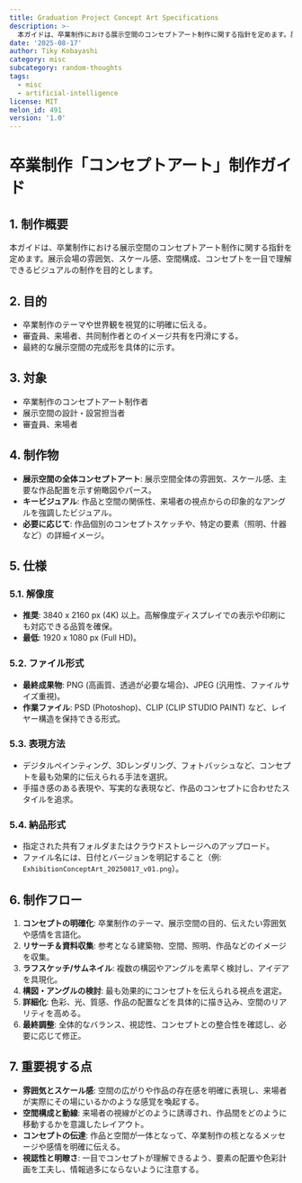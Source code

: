```yaml
---
title: Graduation Project Concept Art Specifications
description: >-
  本ガイドは、卒業制作における展示空間のコンセプトアート制作に関する指針を定めます。展示会場の雰囲気、スケール感、空間構成、コンセプトを一目で理解できるビジュアルの制作を目的とします。
date: '2025-08-17'
author: Tiky Kobayashi
category: misc
subcategory: random-thoughts
tags:
  - misc
  - artificial-intelligence
license: MIT
melon_id: 491
version: '1.0'
---
```


# 卒業制作「コンセプトアート」制作ガイド

## 1. 制作概要
本ガイドは、卒業制作における展示空間のコンセプトアート制作に関する指針を定めます。展示会場の雰囲気、スケール感、空間構成、コンセプトを一目で理解できるビジュアルの制作を目的とします。

## 2. 目的
*   卒業制作のテーマや世界観を視覚的に明確に伝える。
*   審査員、来場者、共同制作者とのイメージ共有を円滑にする。
*   最終的な展示空間の完成形を具体的に示す。

## 3. 対象
*   卒業制作のコンセプトアート制作者
*   展示空間の設計・設営担当者
*   審査員、来場者

## 4. 制作物
*   **展示空間の全体コンセプトアート**: 展示空間全体の雰囲気、スケール感、主要な作品配置を示す俯瞰図やパース。
*   **キービジュアル**: 作品と空間の関係性、来場者の視点からの印象的なアングルを強調したビジュアル。
*   **必要に応じて**: 作品個別のコンセプトスケッチや、特定の要素（照明、什器など）の詳細イメージ。

## 5. 仕様
### 5.1. 解像度
*   **推奨**: 3840 x 2160 px (4K) 以上。高解像度ディスプレイでの表示や印刷にも対応できる品質を確保。
*   **最低**: 1920 x 1080 px (Full HD)。

### 5.2. ファイル形式
*   **最終成果物**: PNG (高画質、透過が必要な場合)、JPEG (汎用性、ファイルサイズ重視)。
*   **作業ファイル**: PSD (Photoshop)、CLIP (CLIP STUDIO PAINT) など、レイヤー構造を保持できる形式。

### 5.3. 表現方法
*   デジタルペインティング、3Dレンダリング、フォトバッシュなど、コンセプトを最も効果的に伝えられる手法を選択。
*   手描き感のある表現や、写実的な表現など、作品のコンセプトに合わせたスタイルを追求。

### 5.4. 納品形式
*   指定された共有フォルダまたはクラウドストレージへのアップロード。
*   ファイル名には、日付とバージョンを明記すること（例: `ExhibitionConceptArt_20250817_v01.png`）。

## 6. 制作フロー
1.  **コンセプトの明確化**: 卒業制作のテーマ、展示空間の目的、伝えたい雰囲気や感情を言語化。
2.  **リサーチ＆資料収集**: 参考となる建築物、空間、照明、作品などのイメージを収集。
3.  **ラフスケッチ/サムネイル**: 複数の構図やアングルを素早く検討し、アイデアを具現化。
4.  **構図・アングルの検討**: 最も効果的にコンセプトを伝えられる視点を選定。
5.  **詳細化**: 色彩、光、質感、作品の配置などを具体的に描き込み、空間のリアリティを高める。
6.  **最終調整**: 全体的なバランス、視認性、コンセプトとの整合性を確認し、必要に応じて修正。

## 7. 重要視する点
*   **雰囲気とスケール感**: 空間の広がりや作品の存在感を明確に表現し、来場者が実際にその場にいるかのような感覚を喚起する。
*   **空間構成と動線**: 来場者の視線がどのように誘導され、作品間をどのように移動するかを意識したレイアウト。
*   **コンセプトの伝達**: 作品と空間が一体となって、卒業制作の核となるメッセージや感情を明確に伝える。
*   **視認性と明瞭さ**: 一目でコンセプトが理解できるよう、要素の配置や色彩計画を工夫し、情報過多にならないように注意する。